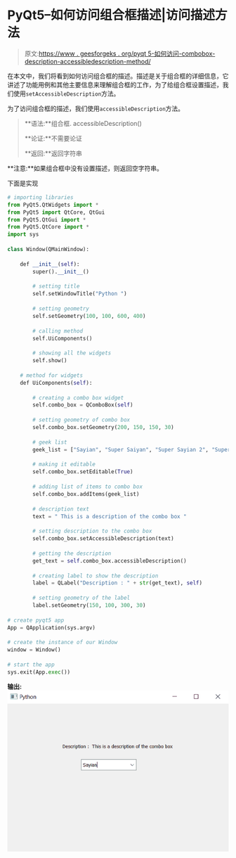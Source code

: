 # PyQt5–如何访问组合框描述|访问描述方法

> 原文:[https://www . geesforgeks . org/pyqt 5-如何访问-combobox-description-accessibledescription-method/](https://www.geeksforgeeks.org/pyqt5-how-to-access-combobox-description-accessibledescription-method/)

在本文中，我们将看到如何访问组合框的描述。描述是关于组合框的详细信息，它讲述了功能用例和其他主要信息来理解组合框的工作，为了给组合框设置描述，我们使用`setAccessibleDescription`方法。

为了访问组合框的描述，我们使用`accessibleDescription`方法。

> **语法:**组合框. accessibleDescription()
> 
> **论证:**不需要论证
> 
> **返回:**返回字符串

**注意:**如果组合框中没有设置描述，则返回空字符串。

下面是实现

```py
# importing libraries
from PyQt5.QtWidgets import * 
from PyQt5 import QtCore, QtGui
from PyQt5.QtGui import * 
from PyQt5.QtCore import * 
import sys

class Window(QMainWindow):

    def __init__(self):
        super().__init__()

        # setting title
        self.setWindowTitle("Python ")

        # setting geometry
        self.setGeometry(100, 100, 600, 400)

        # calling method
        self.UiComponents()

        # showing all the widgets
        self.show()

    # method for widgets
    def UiComponents(self):

        # creating a combo box widget
        self.combo_box = QComboBox(self)

        # setting geometry of combo box
        self.combo_box.setGeometry(200, 150, 150, 30)

        # geek list
        geek_list = ["Sayian", "Super Saiyan", "Super Sayian 2", "Super Sayian B"]

        # making it editable
        self.combo_box.setEditable(True)

        # adding list of items to combo box
        self.combo_box.addItems(geek_list)

        # description text
        text = " This is a description of the combo box "

        # setting description to the combo box
        self.combo_box.setAccessibleDescription(text)

        # getting the description
        get_text = self.combo_box.accessibleDescription()

        # creating label to show the description
        label = QLabel("Description : " + str(get_text), self)

        # setting geometry of the label
        label.setGeometry(150, 100, 300, 30)

# create pyqt5 app
App = QApplication(sys.argv)

# create the instance of our Window
window = Window()

# start the app
sys.exit(App.exec())
```

**输出:**
![](img/f50b582ba5a39f3a6471ab84db078abf.png)